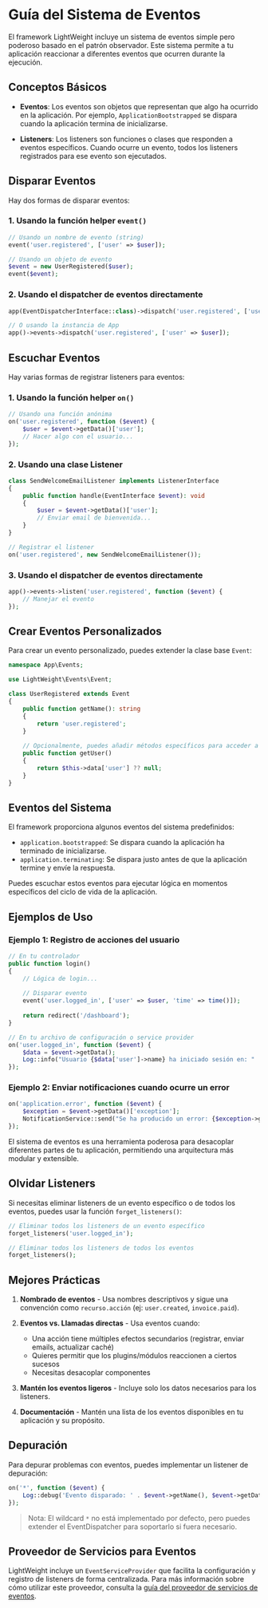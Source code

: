 # Guía del Sistema de Eventos

El framework LightWeight incluye un sistema de eventos simple pero poderoso basado en el patrón observador. Este sistema permite a tu aplicación reaccionar a diferentes eventos que ocurren durante la ejecución.

## Conceptos Básicos

- **Eventos**: Los eventos son objetos que representan que algo ha ocurrido en la aplicación. Por ejemplo, `ApplicationBootstrapped` se dispara cuando la aplicación termina de inicializarse.
  
- **Listeners**: Los listeners son funciones o clases que responden a eventos específicos. Cuando ocurre un evento, todos los listeners registrados para ese evento son ejecutados.

## Disparar Eventos

Hay dos formas de disparar eventos:

### 1. Usando la función helper `event()`

```php
// Usando un nombre de evento (string)
event('user.registered', ['user' => $user]);

// Usando un objeto de evento
$event = new UserRegistered($user);
event($event);
```

### 2. Usando el dispatcher de eventos directamente

```php
app(EventDispatcherInterface::class)->dispatch('user.registered', ['user' => $user]);

// O usando la instancia de App
app()->events->dispatch('user.registered', ['user' => $user]);
```

## Escuchar Eventos

Hay varias formas de registrar listeners para eventos:

### 1. Usando la función helper `on()`

```php
// Usando una función anónima
on('user.registered', function ($event) {
    $user = $event->getData()['user'];
    // Hacer algo con el usuario...
});
```

### 2. Usando una clase Listener

```php
class SendWelcomeEmailListener implements ListenerInterface
{
    public function handle(EventInterface $event): void
    {
        $user = $event->getData()['user'];
        // Enviar email de bienvenida...
    }
}

// Registrar el listener
on('user.registered', new SendWelcomeEmailListener());
```

### 3. Usando el dispatcher de eventos directamente

```php
app()->events->listen('user.registered', function ($event) {
    // Manejar el evento
});
```

## Crear Eventos Personalizados

Para crear un evento personalizado, puedes extender la clase base `Event`:

```php
namespace App\Events;

use LightWeight\Events\Event;

class UserRegistered extends Event
{
    public function getName(): string
    {
        return 'user.registered';
    }
    
    // Opcionalmente, puedes añadir métodos específicos para acceder a los datos
    public function getUser()
    {
        return $this->data['user'] ?? null;
    }
}
```

## Eventos del Sistema

El framework proporciona algunos eventos del sistema predefinidos:

- `application.bootstrapped`: Se dispara cuando la aplicación ha terminado de inicializarse.
- `application.terminating`: Se dispara justo antes de que la aplicación termine y envíe la respuesta.

Puedes escuchar estos eventos para ejecutar lógica en momentos específicos del ciclo de vida de la aplicación.

## Ejemplos de Uso

### Ejemplo 1: Registro de acciones del usuario

```php
// En tu controlador
public function login()
{
    // Lógica de login...
    
    // Disparar evento
    event('user.logged_in', ['user' => $user, 'time' => time()]);
    
    return redirect('/dashboard');
}

// En tu archivo de configuración o service provider
on('user.logged_in', function ($event) {
    $data = $event->getData();
    Log::info("Usuario {$data['user']->name} ha iniciado sesión en: " . date('Y-m-d H:i:s', $data['time']));
});
```

### Ejemplo 2: Enviar notificaciones cuando ocurre un error

```php
on('application.error', function ($event) {
    $exception = $event->getData()['exception'];
    NotificationService::send("Se ha producido un error: {$exception->getMessage()}");
});
```

El sistema de eventos es una herramienta poderosa para desacoplar diferentes partes de tu aplicación, permitiendo una arquitectura más modular y extensible.

## Olvidar Listeners

Si necesitas eliminar listeners de un evento específico o de todos los eventos, puedes usar la función `forget_listeners()`:

```php
// Eliminar todos los listeners de un evento específico
forget_listeners('user.logged_in');

// Eliminar todos los listeners de todos los eventos
forget_listeners();
```

## Mejores Prácticas

1. **Nombrado de eventos** - Usa nombres descriptivos y sigue una convención como `recurso.acción` (ej: `user.created`, `invoice.paid`).

2. **Eventos vs. Llamadas directas** - Usa eventos cuando:
   - Una acción tiene múltiples efectos secundarios (registrar, enviar emails, actualizar caché)
   - Quieres permitir que los plugins/módulos reaccionen a ciertos sucesos
   - Necesitas desacoplar componentes

3. **Mantén los eventos ligeros** - Incluye solo los datos necesarios para los listeners.

4. **Documentación** - Mantén una lista de los eventos disponibles en tu aplicación y su propósito.

## Depuración

Para depurar problemas con eventos, puedes implementar un listener de depuración:

```php
on('*', function ($event) {
    Log::debug('Evento disparado: ' . $event->getName(), $event->getData());
});
```

> Nota: El wildcard `*` no está implementado por defecto, pero puedes extender el EventDispatcher para soportarlo si fuera necesario.

## Proveedor de Servicios para Eventos

LightWeight incluye un `EventServiceProvider` que facilita la configuración y registro de listeners de forma centralizada. Para más información sobre cómo utilizar este proveedor, consulta la [guía del proveedor de servicios de eventos](event-service-provider.md).
